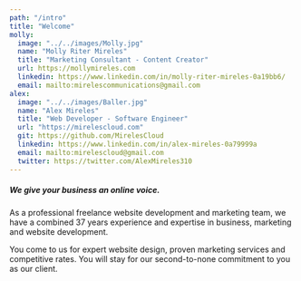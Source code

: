 ```yaml
---
path: "/intro"
title: "Welcome"
molly:
  image: "../../images/Molly.jpg"
  name: "Molly Riter Mireles"
  title: "Marketing Consultant - Content Creator"
  url: https://mollymireles.com
  linkedin: https://www.linkedin.com/in/molly-riter-mireles-0a19bb6/
  email: mailto:mirelescommunications@gmail.com
alex:
  image: "../../images/Baller.jpg"
  name: "Alex Mireles"
  title: "Web Developer - Software Engineer"
  url: "https://mirelescloud.com"
  git: https://github.com/MirelesCloud
  linkedin: https://www.linkedin.com/in/alex-mireles-0a79999a
  email: mailto:mirelescloud@gmail.com
  twitter: https://twitter.com/AlexMireles310
---
```


##### We give your business an online voice.  

As a professional freelance website development and marketing team, we have a combined 37 years experience and expertise in business, marketing and website development.  

You come to us for expert website design, proven marketing services and competitive rates. You will stay for our second-to-none commitment to you as our client.  
